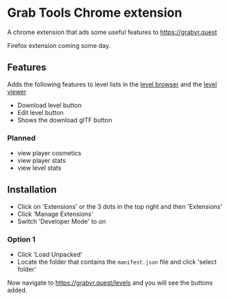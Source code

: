 # Grab Tools Chrome extension

A chrome extension that ads some useful features to https://grabvr.quest

Firefox extension coming some day.

## Features

Adds the following features to level lists in the [level browser](https://grabvr.quest/levels) and the [level viewer](https://grabvr.quest/levels/viewer/?level=29sgp24f1uorbc6vq8d2k:1696497039)

- Download level button
- Edit level button
- Shows the download glTF button

### Planned
- view player cosmetics
- view player stats
- view level stats

## Installation

- Click on 'Extensions' or the 3 dots in the top right and then 'Extensions'
- Click 'Manage Extensions'
- Switch 'Developer Mode' to on

### Option 1
- Click 'Load Unpacked'
- Locate the folder that contains the `manifest.json` file and click 'select folder'

Now navigate to https://grabvr.quest/levels and you will see the buttons added.
